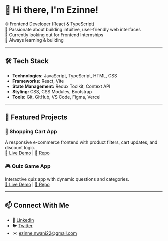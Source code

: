 # 👋 Hi there, I'm Ezinne!

🌐 Frontend Developer (React & TypeScript)  
🚀 Passionate about building intuitive, user-friendly web interfaces  
💼 Currently looking out for Frontend Internships  
🧠 Always learning & building

---

## 🛠 Tech Stack
- **Technologies:** JavaScript, TypeScript, HTML, CSS
- **Frameworks:** React, Vite
- **State Management:** Redux Toolkit, Context API
- **Styling:** CSS, CSS Modules, Bootstrap
- **Tools:** Git, GitHub, VS Code, Figma, Vercel

---

## 📌 Featured Projects

### 🛒 Shopping Cart App
A responsive e-commerce frontend with product filters, cart updates, and discount logic.  
[🔗 Live Demo](https://swift-cart-five.vercel.app/) | [📂 Repo](https://github.com/ezzzinne/swift-cart)

### 🎮 Quiz Game App
Interactive quiz app with dynamic questions and categories.  
[🔗 Live Demo](https://playnaij.onrender.com ) | [📂 Repo](https://github.com/ezzzinne/PlayNaij)

---

## 📫 Connect With Me
- 💼 [LinkedIn](https://www.linkedin.com/in/ezinne-nwani/)
- 🐦 [Twitter](https://twitter.com/ezzzinne)
- ✉️ ezinne.nwani22@gmail.com
